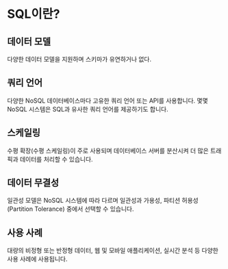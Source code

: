 # SQL이란?
## 데이터 모델
다양한 데이터 모델을 지원하며 스키마가 유연하거나 없다. 
## 쿼리 언어
다양한 NoSQL 데이터베이스마다 고유한 쿼리 언어 또는 API를 사용합니다. 몇몇 NoSQL 시스템은 SQL과 유사한 쿼리 언어를 제공하기도 합니다.

## 스케일링
수평 확장(수평 스케일링)이 주로 사용되며 데이터베이스 서버를 분산시켜 더 많은 트래픽과 데이터를 처리할 수 있습니다.
## 데이터 무결성
일관성 모델은 NoSQL 시스템에 따라 다르며 일관성과 가용성, 파티션 허용성(Partition Tolerance) 중에서 선택할 수 있습니다.
## 사용 사례
대량의 비정형 또는 반정형 데이터, 웹 및 모바일 애플리케이션, 실시간 분석 등 다양한 사용 사례에 사용됩니다.